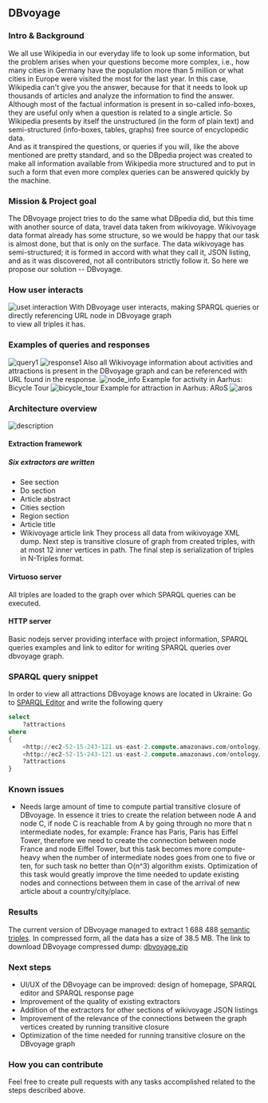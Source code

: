 ## DBvoyage

### Intro & Background
We all use Wikipedia in our everyday life to look up some information, but the problem 
arises when your questions become more complex, i.e., how many cities in Germany have 
the population more than 5 million or what cities in Europe were visited the most for the 
last year. In this case, Wikipedia can't give you the answer, because for that it 
needs to look up thousands of articles and analyze the information to find the answer.
Although most of the factual information is present in so-called info-boxes, they are useful
only when a question is related to a single article. So Wikipedia presents by itself the unstructured
(in the form of plain text) and semi-structured (info-boxes, tables, graphs) free source of encyclopedic data.  
And as it transpired the questions, or queries if you will, like the above mentioned are
pretty standard, and so the DBpedia project was created to make all information available from
Wikipedia more structured and to put in such a form that even more complex queries can
be answered quickly by the machine.  
### Mission & Project goal
The DBvoyage project tries to do the same what DBpedia did, but this time with
another source of data, travel data taken from wikivoyage. Wikivoyage data format already
has some structure, so we would be happy that our task is almost done, but that is only on
the surface. The data wikivoyage has semi-structured; it is formed in accord with
what they call it, JSON listing, and as it was discovered, not all contributors strictly follow it.
So here we propose our solution -- DBvoyage.

### How user interacts
![uset interaction](/images/interact.png)
With DBvoyage user interacts,
making SPARQL queries or directly referencing URL node in DBvoyage graph  
to view all triples it has.

### Examples of queries and responses 
![query1](/images/query1.png)
![response1](/images/response1.png)
Also all Wikivoyage information about activities and attractions is present in the DBvoyage graph and can be referenced with URL found in the response.
![node_info](/images/url_node.png)
Example for activity in Aarhus: Bicycle Tour
![bicycle_tour](/images/aarhus_bicycle.png)
Example for attraction in Aarhus: ARoS
![aros](/images/aros.png)

### Architecture overview
![description](/images/desc.png)

#### Extraction framework
##### Six extractors are written
* See section
* Do section
* Article abstract
* Cities section
* Region section
* Article title
* Wikivoyage article link
They process all data from wikivoyage XML dump. Next step is transitive closure of
graph from created triples, with at most 12 inner vertices in path. The final step
is serialization of triples in N-Triples format.
#### Virtuoso server
All triples are loaded to the graph over which SPARQL queries can be executed.
#### HTTP server
Basic nodejs server providing interface with project information, SPARQL queries
examples and link to editor for writing SPARQL queries over dbvoyage graph.  
### SPARQL query snippet
In order to view all attractions DBvoyage knows are located in Ukraine:
Go to  [SPARQL Editor](http://ec2-52-15-243-121.us-east-2.compute.amazonaws.com/sparql)
and write the following query
```sql
select
    ?attractions
where
{
    <http://ec2-52-15-243-121.us-east-2.compute.amazonaws.com/ontology/article/Ukraine>
    <http://ec2-52-15-243-121.us-east-2.compute.amazonaws.com/ontology/property/hasAttraction>
    ?attractions
}
```

### Known issues
* Needs large amount of time to compute partial transitive closure of DBvoyage. In essence it tries to create the relation between node A and node C, if node C is reachable from A by going through 
no more that n intermediate nodes, for example: France has Paris, Paris has Eiffel Tower, therefore we need to create the connection between node France and node Eiffel Tower, but this task becomes more compute-heavy when the number of intermediate nodes goes from one to five or ten, for such task no better than O(n^3) algorithm exists. 
Optimization of this task would greatly improve the time needed to update existing nodes and connections between them in case of the arrival of new article about a country/city/place.
   
### Results
The current version of DBvoyage managed to extract
1 688 488 [semantic triples](https://en.wikipedia.org/wiki/Semantic_triple). 
In compressed form, all the data has a size of 38.5 MB.
The link to download DBvoyage compressed dump: [dbvoyage.zip](https://drive.google.com/uc?export=download&id=167jzm3NpXkNxOIAxloy8goYDmes5knIh)



### Next steps
* UI/UX of the DBvoyage can be improved: design of homepage, SPARQL editor and SPARQL response page
* Improvement of the quality of existing extractors
* Addition of the extractors for other sections of wikivoyage JSON listings
* Improvement of the relevance of the connections between the graph vertices created by running transitive closure
* Optimization of the time needed for running transitive closure on the DBvoyage graph

### How you can contribute
Feel free to create pull requests with any tasks accomplished related to the steps described above.  
